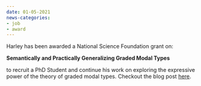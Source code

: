 ```yaml
---
date: 01-05-2021
news-categories:
- job
- award
---
```


Harley has been awarded a National Science Foundation grant on:

**Semantically and Practically Generalizing Graded Modal Types**

to recruit a PhD Student and continue his work on exploring the
expressive power of the theory of graded modal types.  Checkout the
blog post [here](https://blog.metatheorem.org/published/2021-30-04-PhD-Student-Ad.html ).


<br />
